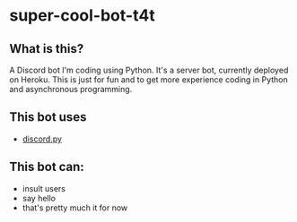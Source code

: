 # super-cool-bot-t4t

## What is this?
A Discord bot I'm coding using Python. It's a server bot, currently deployed on Heroku.
This is just for fun and to get more experience coding in Python and asynchronous programming.

## This bot uses
* [discord.py](https://github.com/Rapptz/discord.py)

## This bot can:
* insult users
* say hello
* that's pretty much it for now

